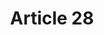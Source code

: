 ---
title: "Article 28"
draft: false
exceptions:
- info53j
memberstates:
- GR
score: 3
compensation:
- 
remarks: |
 


link: ""
---